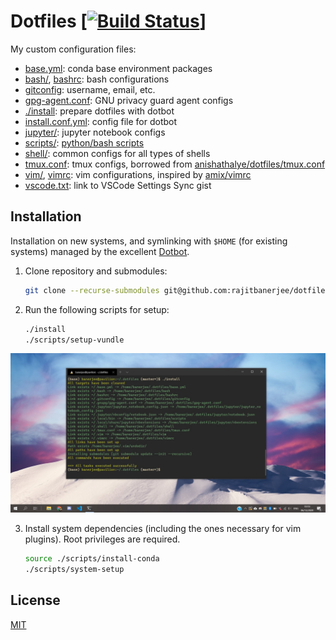 # Dotfiles \[[![Build Status](https://travis-ci.com/rajitbanerjee/dotfiles.svg?branch=master)](https://travis-ci.com/rajitbanerjee/dotfiles)]

My custom configuration files:

-   [base.yml](./base.yml): conda base environment packages
-   [bash/](./bash/), [bashrc](./bashrc): bash configurations
-   [gitconfig](./gitconfig): username, email, etc.
-   [gpg-agent.conf](./gpg-agent.conf): GNU privacy guard agent configs
-   [./install](./install): prepare dotfiles with dotbot
-   [install.conf.yml](./install.conf.yml): config file for dotbot
-   [jupyter/](./jupyter/): jupyter notebook configs 
-   [scripts/](./scripts/): [python/bash scripts][scripts]
-   [shell/](./shell/): common configs for all types of shells
-   [tmux.conf](./tmux.conf): tmux configs, borrowed from [anishathalye/dotfiles/tmux.conf][anish]
-   [vim/](./vim/), [vimrc](./vimrc): vim configurations, inspired by [amix/vimrc][amix]
-   [vscode.txt](./vscode.txt): link to VSCode Settings Sync gist

## Installation

Installation on new systems, and symlinking with `$HOME` (for existing systems) managed by the excellent [Dotbot][dotbot].

1.  Clone repository and submodules:

    ```bash
    git clone --recurse-submodules git@github.com:rajitbanerjee/dotfiles ~/.dotfiles
    ```

2.  Run the following scripts for setup:

    ```bash
    ./install
    ./scripts/setup-vundle
    ```

<img src='./screenshot.jpg'>

3.  Install system dependencies (including the ones necessary for vim plugins). Root privileges are required.

    ```bash
    source ./scripts/install-conda
    ./scripts/system-setup
    ```

## License

[MIT][license]

[scripts]: https://github.com/rajitbanerjee/scripts

[amix]: https://github.com/amix/vimrc

[anish]: https://github.com/anishathalye/dotfiles/blob/master/tmux.conf

[dotbot]: https://github.com/anishathalye/dotbot

[license]: LICENSE
